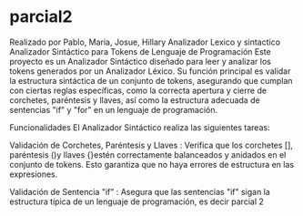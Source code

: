 # parcial2
Realizado por Pablo, Maria, Josue, Hillary
Analizador Lexico y sintactico
Analizador Sintáctico para Tokens de Lenguaje de Programación
Este proyecto es un Analizador Sintáctico diseñado para leer y analizar los tokens generados por un Analizador Léxico. Su función principal es validar la estructura sintáctica de un conjunto de tokens, asegurando que cumplan con ciertas reglas específicas, como la correcta apertura y cierre de corchetes, paréntesis y llaves, así como la estructura adecuada de sentencias "if" y "for" en un lenguaje de programación.

Funcionalidades
El Analizador Sintáctico realiza las siguientes tareas:

Validación de Corchetes, Paréntesis y Llaves : Verifica que los corchetes [], paréntesis ()y llaves {}estén correctamente balanceados y anidados en el conjunto de tokens. Esto garantiza que no haya errores de estructura en las expresiones.

Validación de Sentencia "if" : Asegura que las sentencias "if" sigan la estructura típica de un lenguaje de programación, es decir parcial 2
